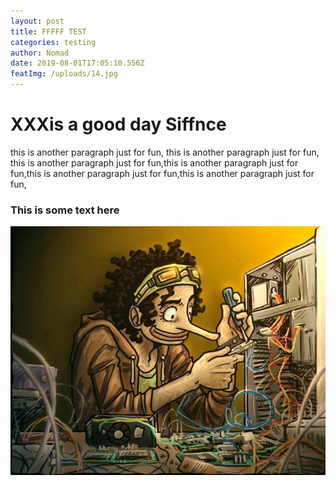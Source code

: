 ```yaml
---
layout: post
title: FFFFF TEST
categories: testing
author: Nomad
date: 2019-08-01T17:05:10.556Z
featImg: /uploads/14.jpg
---
```

# **XXXis a good day Siffnce**

 <p>

 this is another paragraph just for fun,  this is another paragraph just for fun, this is another paragraph just for fun,this is another paragraph just for fun,this is another paragraph just for fun,this is another paragraph just for fun,

</p>

<h3>This is some text here</h3>

![something](/assets/img/blogs/uploads/25.jpg "none")
